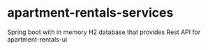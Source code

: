 # apartment-rentals-services
Spring boot with in memory H2 database that provides Rest API for apartment-rentals-ui
